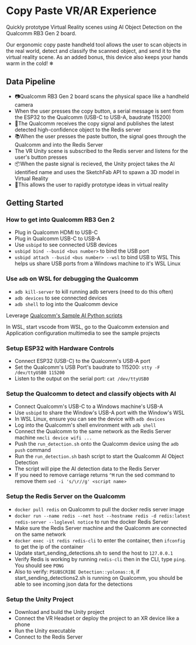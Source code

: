 # Copy Paste VR/AR Experience
Quickly prototype Virtual Reality scenes using AI Object Detection on the Qualcomm RB3 Gen 2 board.

Our ergonomic copy paste handheld tool allows the user to scan objects in the real world, detect and classify the scanned object, and send it to the virtual reality scene. As an added bonus, this device also keeps your hands warm in the cold! ❄

## Data Pipeline
* 📷Qualcomm RB3 Gen 2 board scans the physical space like a handheld camera
* When the user presses the copy button, a serial message is sent from the ESP32 to the Qualcomm (USB-C to USB-A, baudrate 115200)
* 📶The Qualcomm receives the copy signal and publishes the latest detected high-confidence object to the Redis server
* 📚When the user presses the paste button, the signal goes through the Qualcomm and into the Redis Server
* The VR Unity scene is subscribed to the Redis server and listens for the user's button presses
* 📦When the paste signal is recieved, the Unity project takes the AI identified name and uses the SketchFab API to spawn a 3D model in Virtual Reality
* 🎨This allows the user to rapidly prototype ideas in virtual reality 

## Getting Started
### How to get into Qualcomm RB3 Gen 2
* Plug in Qualcomm HDMI to USB-C
* Plug in Qualcomm USB-C to USB-A
* Use `usbipd` to see connected USB devices
* `usbipd bind --busid <bus number>` to bind the USB port
* `usbipd attach --busid <bus number> --wsl` to bind USB to WSL
This helps us share USB ports from a Windows machine to it's WSL Linux

### Use `adb` on WSL for debugging the Qualcomm
* `adb kill-server` to kill running adb servers (need to do this often)
* `adb devices` to see connected devices
* `adb shell` to log into the Qualcomm device

Leverage [Qualcomm's Sample AI Python scripts](https://docs.qualcomm.com/bundle/publicresource/topics/80-70015-50/python-sample-applications.html)

In WSL, start vscode from WSL, go to the Qualcomm extension and Application configuration multimedia to see the sample projects

### Setup ESP32 with Hardware Controls
* Connect ESP32 (USB-C) to the Qualcomm's USB-A port
* Set the Qualcomm's USB Port's baudrate to 115200: `stty -F /dev/ttyUSB0 115200`
* Listen to the output on the serial port: `cat /dev/ttyUSB0`

### Setup the Qualcomm to detect and classify objects with AI
* Connect Qualcomm's USB-C to a Windows machine's USB-A
* Use `usbipd` to share the Window's USB-A port with the Window's WSL
* In WSL Linux, ensure you can see the device with `adb devices`
* Log into the Qualcomm's shell environment with `adb shell`
* Connect the Qualcomm to the same network as the Redis Server machine `nmcli device wifi ...`
* Push the `run_detection.sh` onto the Qualcomm device using the `adb push` command
* Run the `run_detection.sh` bash script to start the Qualcomm AI Object Detection
* The script will pipe the AI detection data to the Redis Server
* If you need to remove carriage returns `^M` run the sed command to remove them `sed -i 's/\r//g' <script name>`

### Setup the Redis Server on the Qualcomm
* `docker pull redis` on Qualcomm to pull the docker redis server image
* `docker run --name redis --net host --hostname redis -d redis:latest redis-server --loglevel notice` to run the docker Redis Server
* Make sure the Redis Server machine and the Qualcomm are connected on the same network
* `docker exec -it redis redis-cli` to enter the container, then `ifconfig` to get the ip of the container
* Update start_sending_detections.sh to send the host to `127.0.0.1`
* Verify Redis is working by running `redis-cli` then in the CLI, type `ping`. You should see `PONG`
* Also to verify: `PSUBSCRIBE Detection::yolonas::0`, if start_sending_detections2.sh is running on Qualcomm, you should be able to see incoming json data for the detections

### Setup the Unity Project
* Download and build the Unity project
* Connect the VR Headset or deploy the project to an XR device like a phone
* Run the Unity executable
* Connect to the Redis Server

